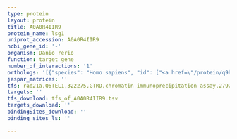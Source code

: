 ```yaml
---
type: protein
layout: protein
title: A0A0R4IIR9
protein_name: lsg1
uniprot_accession: A0A0R4IIR9
ncbi_gene_id: '-'
organism: Danio rerio
function: target gene
number_of_interactions: '1'
orthologs: '[{"species": "Homo sapiens", "id": ["<a href=\"/protein/q9h089\">Q9H089</a>"]}, {"species": "Mus musculus", "id": ["<a href=\"/protein/q3um18\">Q3UM18</a>"]}, {"species": "Rattus norvegicus", "id": ["<a href=\"/protein/q5bjt6\">Q5BJT6</a>"]}, {"species": "Drosophila melanogaster", "id": ["<a href=\"/protein/q9w590\">Q9W590</a>"]}, {"species": "Caenorhabditis elegans", "id": ["<a href=\"/protein/o01826\">O01826</a>"]}, {"species": "Saccharomyces cerevisiae", "id": ["<a href=\"/protein/p53145\">P53145</a>"]}]'
jaspar_matrices: ''
tfs: rad21a,Q6TEL1,322275,GTRD,chromatin immunoprecipitation assay,27924024%5Buid%5D,No
targets: ''
tfs_download: tfs_of_A0A0R4IIR9.tsv
targets_download: ''
bindingSites_download: ''
binding_sites_ls: ''

---
```

